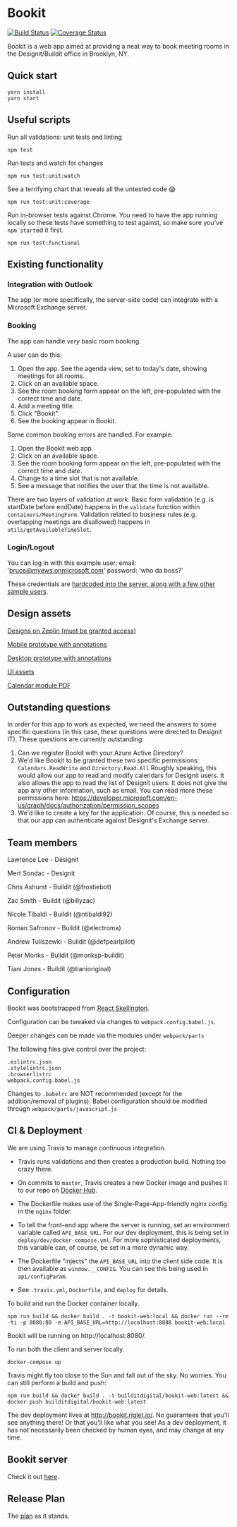# Bookit

[![Build Status](https://travis-ci.org/buildit/bookit-web.svg?branch=master)](https://travis-ci.org/buildit/bookit-web) [![Coverage Status](https://coveralls.io/repos/github/buildit/bookit-web/badge.svg?branch=master)](https://coveralls.io/github/buildit/bookit-web?branch=master)

Bookit is a web app aimed at providing a neat way to book meeting rooms in the Designit/Buildit office in Brooklyn, NY.

## Quick start
```
yarn install
yarn start
```

## Useful scripts
Run all validations: unit tests and linting
```
npm test
```

Run tests and watch for changes
```
npm run test:unit:watch
```

See a terrifying chart that reveals all the untested code 😱
```
npm run test:unit:coverage

```

Run in-browser tests against Chrome. You need to have the app running locally so these tests have something to test against, so make sure you've `npm start`ed it first.
```
npm run test:functional
```

## Existing functionality

### Integration with Outlook
The app (or more specifically, the server-side code) can integrate with a Microsoft Exchange server.

### Booking
The app can handle _very_ basic room booking.

A user can do this:
1) Open the app. See the agenda view, set to today's date, showing meetings for all rooms.
2) Click on an available space.
3) See the room booking form appear on the left, pre-populated with the correct time and date.
4) Add a meeting title.
5) Click "Bookit".
6) See the booking appear in Bookit.

Some common booking errors are handled. For example:
1) Open the Bookit web app.
2) Click on an available space.
3) See the room booking form appear on the left, pre-populated with the correct time and date.
4) Change to a time slot that is not available.
5) See a message that notifies the user that the time is not available.

There are two layers of validation at work. Basic form validation (e.g. is startDate before endDate) happens in the `validate` function within `containers/MeetingForm`. Validation related to business rules (e.g. overlapping meetings are disallowed) happens in `utils/getAvailableTimeSlot`.

### Login/Logout
You can log in with this example user:
email: 'bruce@myews.onmicrosoft.com'
password: 'who da boss?'

These credentials are [hardcoded into the server, along with a few other sample users](https://github.com/buildit/bookit-server/blob/master/src/service/stub/StubPasswordStore.ts).

## Design assets
[Designs on Zeplin (must be granted access)](https://app.zeplin.io/project/58d4072283526a2ba8174a28)

[Mobile prototype with annotations](https://invis.io/R4B44OSUC)

[Desktop prototype with annotations](https://invis.io/G7B44PKKY)

[UI assets](https://www.dropbox.com/sh/xqfl0pses67us7s/AABqy11BWMXyKA9EYmwhQei3a?dl=0)

[Calendar module PDF](/docs/CalendarModule.pdf)

## Outstanding questions
In order for this app to work as expected, we need the answers to some specific questions (in this case, these questions were directed to
Designit IT). These questions are currently outstanding:
1) Can we register Bookit with your Azure Active Directory?
2) We'd like Bookit to be granted these two specific permissions: `Calendars.ReadWrite` and `Directory.Read.All`
Roughly speaking, this would allow our app to read and modify calendars for Designit users. It also allows the app to read the list of Designit users. It does not give the app any other information, such as email. You can read more these permissions here: https://developer.microsoft.com/en-us/graph/docs/authorization/permission_scopes
3) We'd like to create a key for the application. Of course, this is needed so that our app can authenticate against Designit's Exchange server.

## Team members
Lawrence Lee - Designit

Mert Sondac - Designit

Chris Ashurst - Buildit (@frostiebot)

Zac Smith - Buildit (@billyzac)

Nicole Tibaldi - Buildit (@ntibaldi92)

Roman Safronov - Buildit (@electroma)

Andrew Tuliszewki - Buildit (@defpearlpilot)

Peter Monks - Buildit (@monksp-buildit)

Tiani Jones - Buildit (@tianioriginal)

## Configuration
Bookit was bootstrapped from [React Skellington](https://github.com/buildit/react-skellington).

Configuration can be tweaked via changes to `webpack.config.babel.js`.

Deeper changes can be made via the modules under `webpack/parts`

The following files give control over the project:
```
.eslintrc.json
.stylelintrc.json
.browserlistrc
webpack.config.babel.js
```

Changes to `.babelrc` are NOT recommended (except for the addition/removal of plugins). Babel configuration should be modified through `webpack/parts/javascript.js`

## CI & Deployment
We are using Travis to manage continuous integration.

- Travis runs validations and then creates a production build. Nothing too crazy there.

- On commits to `master`, Travis creates a new Docker image and pushes it to our repo on [Docker Hub](https://hub.docker.com/search/?isAutomated=0&isOfficial=0&page=1&pullCount=0&q=builditdigital&starCount=0).

- The Dockerfile makes use of the Single-Page-App-friendly nginx config in the `nginx` folder.

- To tell the front-end app where the server is running, set an environment variable called `API_BASE_URL`. For our dev deployment, this is being set in `deploy/dev/docker-compose.yml`. For more sophisticated deployments, this variable can, of course, be set in a more dynamic way.

- The Dockerfile "injects" the `API_BASE_URL` into the client side code. It is then available as `window.__CONFIG`. You can see this being used in `api/configParam`.

- See `.travis.yml`, `Dockerfile`, and `deploy` for details.

To build and run the Docker container locally.
```
npm run build && docker build . -t bookit-web:local && docker run --rm -ti -p 8080:80 -e API_BASE_URL=http://localhost:8888 bookit-web:local
```
Bookit will be running on http://localhost:8080/.

To run both the client and server locally.
```
docker-compose up
```

Travis might fly too close to the Sun and fall out of the sky. No worries. You can still perform a build and push:
```
npm run build && docker build . -t builditdigital/bookit-web:latest && docker push builditdigital/bookit-web:latest
```

The dev deployment lives at http://bookit.riglet.io/. No guarantees that you'll see anything there! Or that you'll like what you see! As a dev deployment, it has not necessarily been checked by human eyes, and may change at any time.

## Bookit server
Check it out [here](https://github.com/buildit/bookit-server).

## Release Plan
The [plan](https://github.com/buildit/bookit-web/wiki) as it stands.

